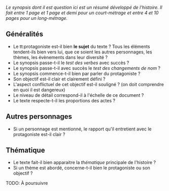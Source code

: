 <!-- Page: Checkup du synopsis -->


*Le synopsis dont il est question ici est un résumé développé de l'histoire. Il fait entre 1 page et 1 page et demi pour un court-métrage et entre 4 et 10 pages pour un long-métrage.*

## Généralités

* Le tt:protagoniste est-il bien <strong>le sujet</strong> du texte ? Tous les éléments tendent-ils bien vers lui, que ce soient les autres personnages, les thèmes, les évènements dans leur diversité ?
* Le synopsis passe-t-il le *test des verbes* avec succès&nbsp;?
* Le synopsis passe-t-il avec succès le *test des changements de nom*&nbsp;?
* Le synopsis commence-t-il bien par parler du protagoniste&nbsp;?
* Son objectif est-il clair et clairement défini&nbsp;?
* L'aspect conflictuel de cet objectif est-il souligné ? (on doit comprendre en quoi il est dangereux)
* Le niveau de détail correspond-il à l'échelle de ce document ?
* Le texte respecte-t-il les proportions des actes&nbsp;?

## Autres personnages

* Si un personnage est mentionné, le rapport qu'il entretient avec le protagoniste est-il clair ?

## Thématique

* Le texte fait-il bien apparaitre la *thématique* principale de l'histoire ?
* Si un thème est abordé, concerne-t-il bien le protagoniste ou son objectif ?

TODO: À poursuivre